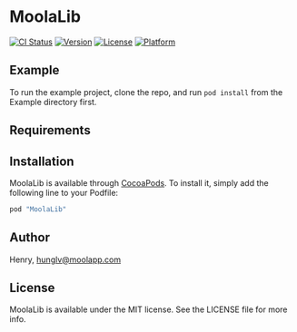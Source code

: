 # MoolaLib

[![CI Status](http://img.shields.io/travis/Henry/MoolaLib.svg?style=flat)](https://travis-ci.org/Henry/MoolaLib)
[![Version](https://img.shields.io/cocoapods/v/MoolaLib.svg?style=flat)](http://cocoapods.org/pods/MoolaLib)
[![License](https://img.shields.io/cocoapods/l/MoolaLib.svg?style=flat)](http://cocoapods.org/pods/MoolaLib)
[![Platform](https://img.shields.io/cocoapods/p/MoolaLib.svg?style=flat)](http://cocoapods.org/pods/MoolaLib)

## Example

To run the example project, clone the repo, and run `pod install` from the Example directory first.

## Requirements

## Installation

MoolaLib is available through [CocoaPods](http://cocoapods.org). To install
it, simply add the following line to your Podfile:

```ruby
pod "MoolaLib"
```

## Author

Henry, hunglv@moolapp.com

## License

MoolaLib is available under the MIT license. See the LICENSE file for more info.
